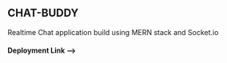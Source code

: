 <h2>CHAT-BUDDY</h2>
<div>Realtime Chat application build using MERN stack and Socket.io</div>

<h4>Deployment Link --></h4>
